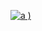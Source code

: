 [
![a](https://user-images.githubusercontent.com/52860492/62415654-1db5a700-b625-11e9-8a3f-21fed8d1ee4c.png)
)
](https://newsmania.club/?p=39)
